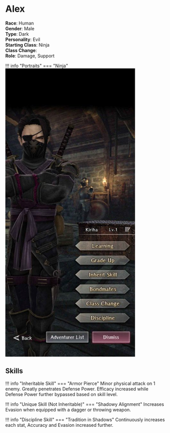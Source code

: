 # Alex

**Race**: Human  
**Gender**: Male  
**Type**: Dark  
**Personality**: Evil  
**Starting Class**: Ninja  
**Class Change**:   
**Role**: Damage, Support

!!! info "Portraits"
    === "Ninja"
        ![](../img/kiriha-ninja.jpg)

## Skills

!!! info "Inheritable Skill"
    === "Armor Pierce"
        Minor physical attack on 1 enemy. Greatly penetrates Defense Power. Efficacy increased while Defense Power further bypassed based on skill level.

!!! info "Unique Skill (Not Inheritable)"
    === "Shadowy Alignment"
        Increases Evasion when equipped with a dagger or throwing weapon.

!!! info "Discipline Skill"
    === "Tradition in Shadows"
        Continuously increases each stat, Accuracy and Evasion increased further.